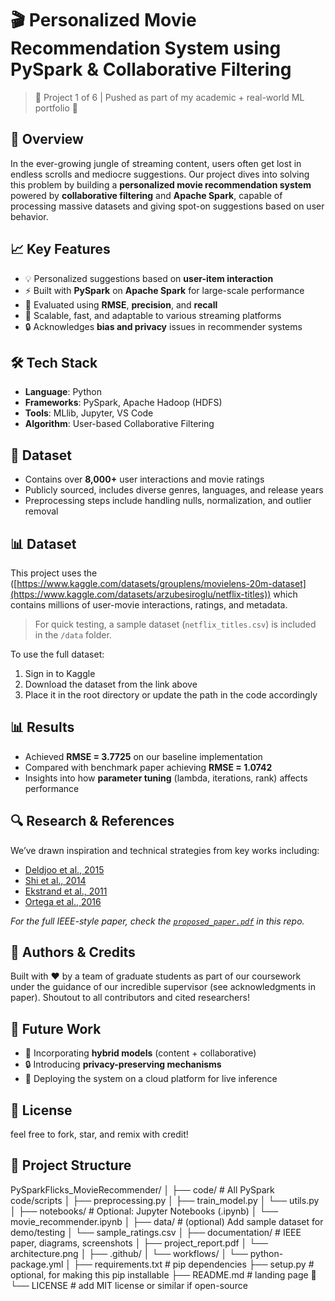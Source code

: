 # 🎬 Personalized Movie Recommendation System using PySpark & Collaborative Filtering

> 📌 Project 1 of 6 | Pushed as part of my academic + real-world ML portfolio 🚀

## 🧠 Overview
In the ever-growing jungle of streaming content, users often get lost in endless scrolls and mediocre suggestions. Our project dives into solving this problem by building a **personalized movie recommendation system** powered by **collaborative filtering** and **Apache Spark**, capable of processing massive datasets and giving spot-on suggestions based on user behavior.

## 📈 Key Features
- 💡 Personalized suggestions based on **user-item interaction**
- ⚡ Built with **PySpark** on **Apache Spark** for large-scale performance
- 🧪 Evaluated using **RMSE**, **precision**, and **recall**
- 🤝 Scalable, fast, and adaptable to various streaming platforms
- 🔒 Acknowledges **bias and privacy** issues in recommender systems

## 🛠️ Tech Stack
- **Language**: Python
- **Frameworks**: PySpark, Apache Hadoop (HDFS)
- **Tools**: MLlib, Jupyter, VS Code
- **Algorithm**: User-based Collaborative Filtering

## 📂 Dataset
- Contains over **8,000+** user interactions and movie ratings
- Publicly sourced, includes diverse genres, languages, and release years
- Preprocessing steps include handling nulls, normalization, and outlier removal

## 📊 Dataset

This project uses the ([https://www.kaggle.com/datasets/grouplens/movielens-20m-dataset](https://www.kaggle.com/datasets/arzubesiroglu/netflix-titles)) which contains millions of user-movie interactions, ratings, and metadata.

> For quick testing, a sample dataset (`netflix_titles.csv`) is included in the `/data` folder.

To use the full dataset:
1. Sign in to Kaggle
2. Download the dataset from the link above
3. Place it in the root directory or update the path in the code accordingly


## 📊 Results
- Achieved **RMSE = 3.7725** on our baseline implementation
- Compared with benchmark paper achieving **RMSE = 1.0742**
- Insights into how **parameter tuning** (lambda, iterations, rank) affects performance

## 🔍 Research & References
We’ve drawn inspiration and technical strategies from key works including:
- [Deldjoo et al., 2015](#)
- [Shi et al., 2014](#)
- [Ekstrand et al., 2011](#)
- [Ortega et al., 2016](#)

_For the full IEEE-style paper, check the [`proposed_paper.pdf`](./Documentation/proposed_paper.pdf
) in this repo._

## 🧠 Authors & Credits
Built with ❤️ by a team of graduate students as part of our coursework under the guidance of our incredible supervisor (see acknowledgments in paper). Shoutout to all contributors and cited researchers!

## 📌 Future Work
- 🧠 Incorporating **hybrid models** (content + collaborative)
- 🔒 Introducing **privacy-preserving mechanisms**
- 🎯 Deploying the system on a cloud platform for live inference

## 📎 License
feel free to fork, star, and remix with credit!

## 📁 Project Structure
PySparkFlicks_MovieRecommender/
│
├── code/                     # All PySpark code/scripts
│   ├── preprocessing.py
│   ├── train_model.py
│   └── utils.py
│
├── notebooks/               # Optional: Jupyter Notebooks (.ipynb)
│   └── movie_recommender.ipynb
│
├── data/                    # (optional) Add sample dataset for demo/testing
│   └── sample_ratings.csv
│
├── documentation/           # IEEE paper, diagrams, screenshots
│   ├── project_report.pdf
│   └── architecture.png
│
├── .github/
│   └── workflows/
│       └── python-package.yml
│
├── requirements.txt         # pip dependencies
├── setup.py                 # optional, for making this pip installable
├── README.md                # landing page 📄
└── LICENSE                  # add MIT license or similar if open-source

